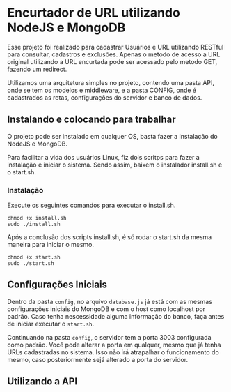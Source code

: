# Encurtador de URL utilizando NodeJS e MongoDB

Esse projeto foi realizado para cadastrar Usuários e URL utilizando RESTful para consultar, cadastros e exclusões.
Apenas o metodo de acesso a URL original utilizando a URL encurtada pode ser acessado pelo metodo GET, fazendo um redirect.

Utilizamos uma arquitetura simples no projeto, contendo uma pasta API, onde se tem os modelos e middleware, e a pasta CONFIG, onde é cadastrados as rotas, configurações do servidor e banco de dados.

Instalando e colocando para trabalhar
-------------------------------------------

O projeto pode ser instalado em qualquer OS, basta fazer a instalação do NodeJS e MongoDB.

Para facilitar a vida dos usuários Linux, fiz dois scritps para fazer a instalação e iniciar o sistema.
Sendo assim, baixem o instalador install.sh e o start.sh.

### Instalação

Execute os seguintes comandos para executar o install.sh.
```
chmod +x install.sh
sudo ./install.sh
```

Após a conclusão dos scripts install.sh, é só rodar o start.sh da mesma maneira para iniciar o mesmo.
```
chmod +x start.sh
sudo ./start.sh
```

Configurações Iniciais
-------------------------

Dentro da pasta `config`, no arquivo `database.js` já está com as mesmas configurações iniciais do MongoDB e com o host como localhost por padrão. Caso tenha nescessidade alguma informação do banco, faça antes de iniciar executar o `start.sh`.

Continuando na pasta `config`, o servidor tem a porta 3003 configurada como padrão. Você pode alterar a porta em qualquer, mesmo que já tenha URLs cadastradas no sistema. Isso não irá atrapalhar o funcionamento do mesmo, caso posteriormente sejá alterado a porta do servidor.


Utilizando a API
-----------------
